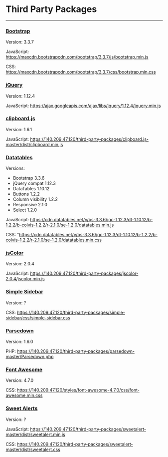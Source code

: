 # Third Party Packages

---
### [Bootstrap](http://getbootstrap.com/)

Version: 3.3.7

JavaScript: https://maxcdn.bootstrapcdn.com/bootstrap/3.3.7/js/bootstrap.min.js

CSS: https://maxcdn.bootstrapcdn.com/bootstrap/3.3.7/css/bootstrap.min.css

### [jQuery](https://jquery.com/)

Version: 1.12.4

JavaScript: https://ajax.googleapis.com/ajax/libs/jquery/1.12.4/jquery.min.js

### [clipboard.js](https://clipboardjs.com/)

Version: 1.6.1

JavaScript: https://140.209.47.120/third-party-packages/clipboard.js-master/dist/clipboard.min.js

### [Datatables](https://datatables.net/)

Versions:
 * Bootstrap 3.3.6
 * jQuery compat 1.12.3
 * DataTables 1.10.12
 * Buttons 1.2.2
 * Column visibility 1.2.2
 * Responsive 2.1.0
 * Select 1.2.0
 
JavaScript: https://cdn.datatables.net/v/bs-3.3.6/jqc-1.12.3/dt-1.10.12/b-1.2.2/b-colvis-1.2.2/r-2.1.0/se-1.2.0/datatables.min.js

CSS: "https://cdn.datatables.net/v/bs-3.3.6/jqc-1.12.3/dt-1.10.12/b-1.2.2/b-colvis-1.2.2/r-2.1.0/se-1.2.0/datatables.min.css

### [jsColor](http://jscolor.com/)

Version: 2.0.4

JavaScript: https://140.209.47.120/third-party-packages/jscolor-2.0.4/jscolor.min.js

### [Simple Sidebar](https://startbootstrap.com/template-overviews/simple-sidebar/)

Version: ?

CSS: https://140.209.47.120/third-party-packages/simple-sidebar/css/simple-sidebar.css

### [Parsedown](http://parsedown.org/)

Version: 1.6.0

PHP: https://140.209.47.120/third-party-packages/parsedown-master/Parsedown.php

### [Font Awesome](http://fontawesome.io/)

Version: 4.7.0

CSS: https://140.209.47.120/styles/font-awesome-4.7.0/css/font-awesome.min.css

### [Sweet Alerts](http://t4t5.github.io/sweetalert/)

Version: ?

JavaScript: https://140.209.47.120/third-party-packages/sweetalert-master/dist/sweetalert.min.js

CSS: https://140.209.47.120/third-party-packages/sweetalert-master/dist/sweetalert.css
